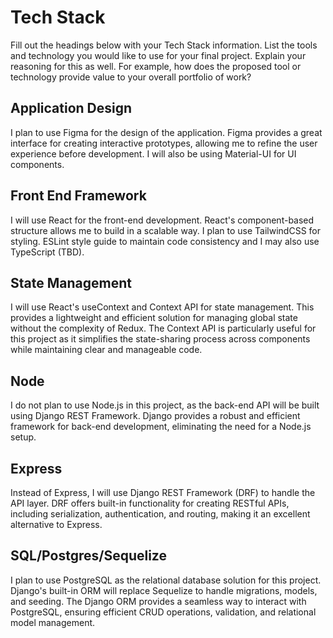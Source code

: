 # Tech Stack

Fill out the headings below with your Tech Stack information. List the tools and technology you would like to use for your final project. Explain your reasoning for this as well. For example, how does the proposed tool or technology provide value to your overall portfolio of work?

## Application Design

I plan to use Figma for the design of the application. Figma provides a great interface for creating interactive prototypes, allowing me to refine the user experience before development. I will also be using Material-UI for UI components.

## Front End Framework

I will use React for the front-end development. React's component-based structure allows me to build in a scalable way. I plan to use TailwindCSS for styling. ESLint style guide to maintain code consistency and I may also use TypeScript (TBD).

## State Management

I will use React's useContext and Context API for state management. This provides a lightweight and efficient solution for managing global state without the complexity of Redux. The Context API is particularly useful for this project as it simplifies the state-sharing process across components while maintaining clear and manageable code.

## Node

I do not plan to use Node.js in this project, as the back-end API will be built using Django REST Framework. Django provides a robust and efficient framework for back-end development, eliminating the need for a Node.js setup.

## Express

Instead of Express, I will use Django REST Framework (DRF) to handle the API layer. DRF offers built-in functionality for creating RESTful APIs, including serialization, authentication, and routing, making it an excellent alternative to Express.

## SQL/Postgres/Sequelize

I plan to use PostgreSQL as the relational database solution for this project. Django's built-in ORM will replace Sequelize to handle migrations, models, and seeding. The Django ORM provides a seamless way to interact with PostgreSQL, ensuring efficient CRUD operations, validation, and relational model management.
